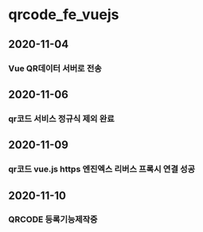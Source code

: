 # qrcode_fe_vuejs
## 2020-11-04
### Vue QR데이터 서버로 전송
## 2020-11-06
### qr코드 서비스 정규식 제외 완료
## 2020-11-09
### qr코드 vue.js https 엔진엑스 리버스 프록시 연결 성공
## 2020-11-10
### QRCODE 등록기능제작중
